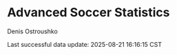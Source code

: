 # Advanced Soccer Statistics
Denis Ostroushko

<!-- gfm -->

Last successful data update: 2025-08-21 16:16:15 CST
